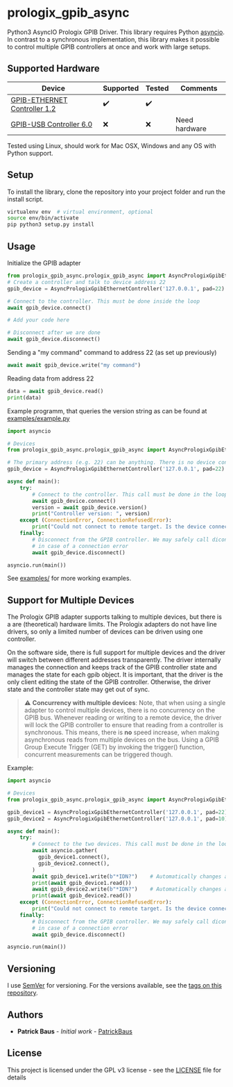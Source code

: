 # prologix_gpib_async
Python3 AsyncIO Prologix GPIB Driver. This library requires Python [asyncio](https://docs.python.org/3/library/asyncio.html). In contrast to a synchronous implementation, this library makes it possible to control multiple GPIB controllers at once and work with large setups.

## Supported Hardware
|Device|Supported|Tested|Comments|
|--|--|--|--|
|[GPIB-ETHERNET Controller 1.2](http://prologix.biz/gpib-ethernet-controller.html)|:heavy_check_mark:|:heavy_check_mark:|  |
|[GPIB-USB Controller 6.0](http://prologix.biz/gpib-usb-controller.html)|:x:|:x:|Need hardware

Tested using Linux, should work for Mac OSX, Windows and any OS with Python support.

## Setup

To install the library, clone the repository into your project folder and run the install script.

```bash
virtualenv env  # virtual environment, optional
source env/bin/activate
pip python3 setup.py install
```

## Usage

Initialize the GPIB adapter
```python
from prologix_gpib_async.prologix_gpib_async import AsyncPrologixGpibEthernetController
# Create a controller and talk to device address 22
gpib_device = AsyncPrologixGpibEthernetController('127.0.0.1', pad=22)

# Connect to the controller. This must be done inside the loop
await gpib_device.connect()

# Add your code here

# Disconnect after we are done
await gpib_device.disconnect()
```

Sending a "my command" command to address 22 (as set up previously)
```python
await await gpib_device.write("my command")
```

Reading data from address 22
```python
data = await gpib_device.read()
print(data)
```

Example programm, that queries the version string as can be found at [examples/example.py](examples/example.py)
```python
import asyncio

# Devices
from prologix_gpib_async.prologix_gpib_async import AsyncPrologixGpibEthernetController

# The primary address (e.g. 22) can be anything. There is no device connection required for this example
gpib_device = AsyncPrologixGpibEthernetController('127.0.0.1', pad=22)

async def main():
    try: 
        # Connect to the controller. This call must be done in the loop.
        await gpib_device.connect()
        version = await gpib_device.version()
        print("Controller version: ", version)
    except (ConnectionError, ConnectionRefusedError):
        print("Could not connect to remote target. Is the device connected?")
    finally:
        # Disconnect from the GPIB controller. We may safely call diconnect() on a non-connected gpib device
        # in case of a connection error
        await gpib_device.disconnect()

asyncio.run(main())
```

See [examples/](examples/) for more working examples.

## Support for Multiple Devices
The Prologix GPIB adapter supports talking to multiple devices, but there is a are (theoretical) hardware limits. The Prologix adapters do not have line drivers, so only a limited number of devices can be driven using one controller.

On the software side, there is full support for multiple devices and the driver will switch between different addresses transparently. The driver internally manages the connection and keeps track of the GPIB controller state and manages the state for each gpib object. It is important, that the driver is the only client editing the state of the GPIB controller. Otherwise, the driver state and the controller state may get out of sync.

> :warning: **Concurrency with multiple devices**: Note, that when using a single adapter to control multiple devices, there is no concurrency on the GPIB bus. Whenever reading or writing to a remote device, the driver will lock the GPIB controller to ensure that reading from a controller is synchronous. This means, there is **no** speed increase, when making asynchronous reads from multiple devices on the bus. Using a GPIB Group Execute Trigger (GET) by invoking the trigger() function, concurrent measurements can be triggered though.

Example:
```python
import asyncio

# Devices
from prologix_gpib_async.prologix_gpib_async import AsyncPrologixGpibEthernetController

gpib_device1 = AsyncPrologixGpibEthernetController('127.0.0.1', pad=22)
gpib_device2 = AsyncPrologixGpibEthernetController('127.0.0.1', pad=10)

async def main():
    try: 
        # Connect to the two devices. This call must be done in the loop.
        await asyncio.gather(
          gpib_device1.connect(),
          gpib_device2.connect(),
        )
        await gpib_device1.write(b"*IDN?")    # Automatically changes address to device 22
        print(await gpib_device1.read())
        await gpib_device2.write(b"*IDN?")    # Automatically changes address to device 10
        print(await gpib_device2.read())
    except (ConnectionError, ConnectionRefusedError):
        print("Could not connect to remote target. Is the device connected?")
    finally:
        # Disconnect from the GPIB controller. We may safely call diconnect() on a non-connected gpib device,
        # in case of a connection error
        await gpib_device.disconnect()

asyncio.run(main())
```

## Versioning

I use [SemVer](http://semver.org/) for versioning. For the versions available, see the [tags on this repository](https://github.com/PatrickBaus/pyAsyncPrologix/tags). 

## Authors

* **Patrick Baus** - *Initial work* - [PatrickBaus](https://github.com/PatrickBaus)

## License


This project is licensed under the GPL v3 license - see the [LICENSE](LICENSE) file for details

